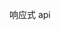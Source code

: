 <!--
 * @Author: SHUO
 * @Date: 2022-06-09 19:56:05
 * @LastEditors: SHUO
 * @LastEditTime: 2022-06-09 19:57:06
 * @FilePath: /doc/docs/front-end/Vue/Vue3/basic-reactivity.md
 * @Description:
 *
-->

响应式 api

